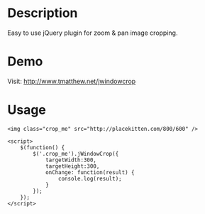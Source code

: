 Description
===========
Easy to use jQuery plugin for zoom & pan image cropping.

Demo
====
Visit: http://www.tmatthew.net/jwindowcrop

Usage
=====
	<img class="crop_me" src="http://placekitten.com/800/600" />

	<script>
		$(function() {
			$('.crop_me').jWindowCrop({
				targetWidth:300,
				targetHeight:300,
				onChange: function(result) {
					console.log(result);
				}
			});
		});
	</script>

